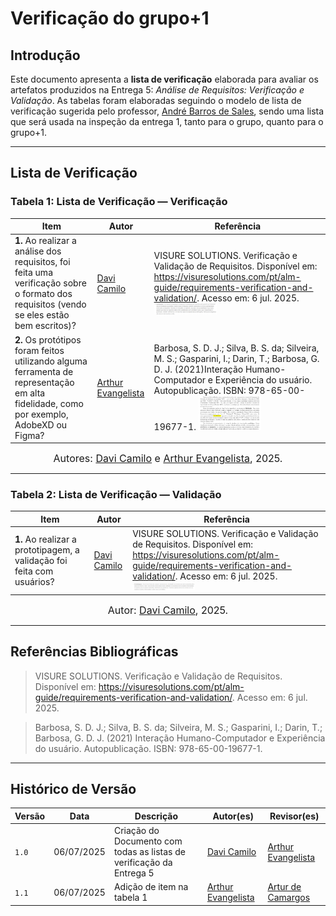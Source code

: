 # Verificação do grupo+1

## Introdução

Este documento apresenta a **lista de verificação** elaborada para avaliar os artefatos produzidos na Entrega 5: *Análise de Requisitos: Verificação e Validação*. As tabelas foram elaboradas seguindo o modelo de lista de verificação sugerida pelo professor, [André Barros de Sales](https://sigaa.unb.br/sigaa/public/docente/portal.jsf?siape=1314342), sendo uma lista que será usada na inspeção da entrega 1, tanto para o grupo, quanto para o grupo+1.

---

## Lista de Verificação

### Tabela 1: Lista de Verificação — Verificação

| Item | Autor | Referência |
|------|-------|------------|
| **1.** Ao realizar a análise dos requisitos, foi feita uma verificação sobre o formato dos requisitos (vendo se eles estão bem escritos)? | [Davi Camilo](https://github.com/Davicamilo23) | VISURE SOLUTIONS. Verificação e Validação de Requisitos. Disponível em: https://visuresolutions.com/pt/alm-guide/requirements-verification-and-validation/. Acesso em: 6 jul. 2025. <img src="https://raw.githubusercontent.com/Requisitos-de-Software/2025.1-Cinemark/main/docs/entrega5/item1.png" alt="Referência do item" width="100px"> |
| **2.** Os protótipos foram feitos utilizando alguma ferramenta de representação em alta fidelidade, como por exemplo, AdobeXD ou Figma? | [Arthur Evangelista](https://github.com/arthurevg) | Barbosa, S. D. J.; Silva, B. S. da; Silveira, M. S.; Gasparini, I.; Darin, T.; Barbosa, G. D. J. (2021)Interação Humano-Computador e Experiência do usuário. Autopublicação. ISBN: 978-65-00-19677-1. <img src="https://raw.githubusercontent.com/Requisitos-de-Software/2025.1-Cinemark/main/docs/entrega5/item3.png" alt="Referência do item" width="100px"> |

<font size="3"><p style="text-align: center">Autores: [Davi Camilo](https://github.com/Davicamilo23) e [Arthur Evangelista](https://github.com/arthurevg),  2025.</p></font>


---

### Tabela 2: Lista de Verificação — Validação

| Item | Autor | Referência |
|------|-------|------------|
| **1.** Ao realizar a prototipagem, a validação foi feita com usuários? | [Davi Camilo](https://github.com/Davicamilo23) | VISURE SOLUTIONS. Verificação e Validação de Requisitos. Disponível em: https://visuresolutions.com/pt/alm-guide/requirements-verification-and-validation/. Acesso em: 6 jul. 2025. <img src="https://raw.githubusercontent.com/Requisitos-de-Software/2025.1-Cinemark/main/docs/entrega5/item2.png" alt="Referência do item" width="100px"> |

<font size="3"><p style="text-align: center">Autor: [Davi Camilo](https://github.com/Davicamilo23), 2025.</p></font>

---

## Referências Bibliográficas

> VISURE SOLUTIONS. Verificação e Validação de Requisitos. Disponível em: https://visuresolutions.com/pt/alm-guide/requirements-verification-and-validation/. Acesso em: 6 jul. 2025.

> Barbosa, S. D. J.; Silva, B. S. da; Silveira, M. S.; Gasparini, I.; Darin, T.; Barbosa, G. D. J. (2021)
 Interação Humano-Computador e Experiência do usuário. Autopublicação. ISBN: 978-65-00-19677-1.

---

## Histórico de Versão

| Versão | Data | Descrição | Autor(es) | Revisor(es) |
|--------|------|-----------|-----------|-------------|
| `1.0`  | 06/07/2025 | Criação do Documento com todas as listas de verificação da Entrega 5 | [Davi Camilo](https://github.com/Davicamilo23) | [Arthur Evangelista](https://github.com/arthurevg) |
| `1.1`  | 06/07/2025 |Adição de item na tabela 1 |  [Arthur Evangelista](https://github.com/arthurevg) | [Artur de Camargos](https://github.com/arturdcr) |
